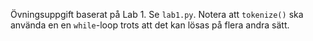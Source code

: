 
Övningsuppgift baserat på Lab 1. Se `lab1.py`. Notera att `tokenize()` ska använda en en
`while`-loop trots att det kan lösas på flera andra sätt.
